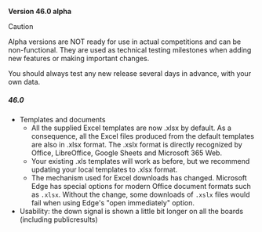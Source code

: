 **Version 46.0 alpha**	

> [!CAUTION]
>
> Alpha versions are NOT ready for use in actual competitions and can be non-functional.  They are used as technical testing milestones when adding new features or making important changes.
>
> You should always test any new release several days in advance, with your own data.

##### 46.0
- Templates and documents
  - All the supplied Excel templates are now .xlsx by default.  As a consequence, all the Excel files produced from the default templates are also in .xlsx format.  The .xslx format is directly recognized by Office, LibreOffice, Google Sheets and Microsoft 365 Web. 
  - Your existing .xls templates will work as before, but we recommend updating your local templates to .xlsx format.
  - The mechanism used for Excel downloads has changed.  Microsoft Edge has special options for modern Office document formats such as `.xlsx`.  Without the change, some downloads of `.xslx` files would fail when using Edge's "open immediately" option.
- Usability: the down signal is shown a little bit longer on all the boards (including publicresults)
